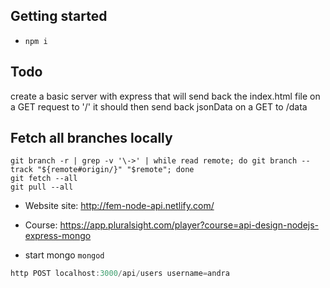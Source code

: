 ## Getting started
* `npm i`

## Todo

create a basic server with express
that will send back the index.html file on a GET request to '/'
it should then send back jsonData on a GET to /data

## Fetch all branches locally

```
git branch -r | grep -v '\->' | while read remote; do git branch --track "${remote#origin/}" "$remote"; done
git fetch --all
git pull --all
```

+ Website site: http://fem-node-api.netlify.com/

+ Course: https://app.pluralsight.com/player?course=api-design-nodejs-express-mongo
+ start mongo `mongod`

```js
http POST localhost:3000/api/users username=andra
